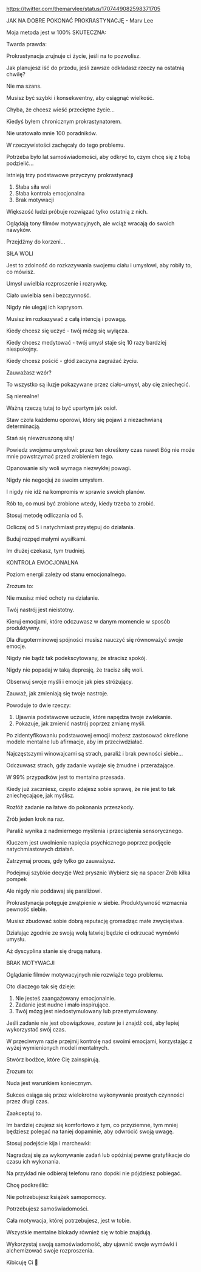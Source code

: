 https://twitter.com/themarvlee/status/1707449082598371705

JAK NA DOBRE POKONAĆ PROKRASTYNACJĘ - Marv Lee

Moja metoda jest w 100% SKUTECZNA:

Twarda prawda:

Prokrastynacja zrujnuje ci życie, jeśli na to pozwolisz.

Jak planujesz iść do przodu, jeśli zawsze odkładasz rzeczy na ostatnią chwilę?

Nie ma szans.

Musisz być szybki i konsekwentny, aby osiągnąć wielkość.

Chyba, że chcesz wieść przeciętne życie...

Kiedyś byłem chronicznym prokrastynatorem.

Nie uratowało mnie 100 poradników.

W rzeczywistości zachęcały do tego problemu.

Potrzeba było lat samoświadomości, aby odkryć to, czym chcę się z tobą podzielić...

Istnieją trzy podstawowe przyczyny prokrastynacji

1. Słaba siła woli
2. Słaba kontrola emocjonalna
3. Brak motywacji

Większość ludzi próbuje rozwiązać tylko ostatnią z nich.

Oglądają tony filmów motywacyjnych, ale wciąż wracają do swoich nawyków.

Przejdźmy do korzeni...

SIŁA WOLI

Jest to zdolność do rozkazywania swojemu ciału i umysłowi, aby robiły to, co mówisz.

Umysł uwielbia rozproszenie i rozrywkę.

Ciało uwielbia sen i bezczynność.

Nigdy nie ulegaj ich kaprysom.

Musisz im rozkazywać z całą intencją i powagą.

Kiedy chcesz się uczyć - twój mózg się wyłącza.

Kiedy chcesz medytować - twój umysł staje się 10 razy bardziej niespokojny.

Kiedy chcesz pościć - głód zaczyna zagrażać życiu.

Zauważasz wzór?

To wszystko są iluzje pokazywane przez ciało-umysł, aby cię zniechęcić.

Są nierealne!

Ważną rzeczą tutaj to być upartym jak osioł.

Staw czoła każdemu oporowi, który się pojawi z niezachwianą determinacją.

Stań się niewzruszoną siłą!

Powiedz swojemu umysłowi: przez ten określony czas nawet Bóg nie może mnie powstrzymać przed zrobieniem tego.

Opanowanie siły woli wymaga niezwykłej powagi.

Nigdy nie negocjuj ze swoim umysłem.

I nigdy nie idź na kompromis w sprawie swoich planów.

Rób to, co musi być zrobione wtedy, kiedy trzeba to zrobić.

Stosuj metodę odliczania od 5.

Odliczaj od 5 i natychmiast przystępuj do działania.

Buduj rozpęd małymi wysiłkami.

Im dłużej czekasz, tym trudniej.

KONTROLA EMOCJONALNA

Poziom energii zależy od stanu emocjonalnego.

Zrozum to:

Nie musisz mieć ochoty na działanie.

Twój nastrój jest nieistotny.

Kieruj emocjami, które odczuwasz w danym momencie w sposób produktywny.

Dla długoterminowej spójności musisz nauczyć się równoważyć swoje emocje.

Nigdy nie bądź tak podekscytowany, że stracisz spokój.

Nigdy nie popadaj w taką depresję, że tracisz siłę woli.

Obserwuj swoje myśli i emocje jak pies stróżujący.

Zauważ, jak zmieniają się twoje nastroje.

Powoduje to dwie rzeczy:

1. Ujawnia podstawowe uczucie, które napędza twoje zwlekanie.
2. Pokazuje, jak zmienić nastrój poprzez zmianę myśli.

Po zidentyfikowaniu podstawowej emocji możesz zastosować określone modele mentalne lub afirmacje, aby im przeciwdziałać.

Najczęstszymi winowajcami są strach, paraliż i brak pewności siebie...

Odczuwasz strach, gdy zadanie wydaje się żmudne i przerażające.

W 99% przypadków jest to mentalna przesada.

Kiedy już zaczniesz, często zdajesz sobie sprawę, że nie jest to tak zniechęcające, jak myślisz.

Rozłóż zadanie na łatwe do pokonania przeszkody.

Zrób jeden krok na raz.

Paraliż wynika z nadmiernego myślenia i przeciążenia sensorycznego.

Kluczem jest uwolnienie napięcia psychicznego poprzez podjęcie natychmiastowych działań.

Zatrzymaj proces, gdy tylko go zauważysz.

Podejmuj szybkie decyzje
Weź prysznic
Wybierz się na spacer
Zrób kilka pompek

Ale nigdy nie poddawaj się paraliżowi.

Prokrastynacja potęguje zwątpienie w siebie.
Produktywność wzmacnia pewność siebie.

Musisz zbudować sobie dobrą reputację gromadząc małe zwycięstwa.

Działając zgodnie ze swoją wolą łatwiej będzie ci odrzucać wymówki umysłu.

Aż dyscyplina stanie się drugą naturą.

BRAK MOTYWACJI

Oglądanie filmów motywacyjnych nie rozwiąże tego problemu.

Oto dlaczego tak się dzieje:

1. Nie jesteś zaangażowany emocjonalnie.
2. Zadanie jest nudne i mało inspirujące.
3. Twój mózg jest niedostymulowany lub przestymulowany.

Jeśli zadanie nie jest obowiązkowe, zostaw je i znajdź coś, aby lepiej wykorzystać swój czas.

W przeciwnym razie przejmij kontrolę nad swoimi emocjami, korzystając z wyżej wymienionych modeli mentalnych.

Stwórz bodźce, które Cię zainspirują.

Zrozum to:

Nuda jest warunkiem koniecznym.

Sukces osiąga się przez wielokrotne wykonywanie prostych czynności przez długi czas.

Zaakceptuj to.

Im bardziej czujesz się komfortowo z tym, co przyziemne, tym mniej będziesz polegać na taniej dopaminie, aby odwrócić swoją uwagę.

Stosuj podejście kija i marchewki:

Nagradzaj się za wykonywanie zadań lub opóźniaj pewne gratyfikacje do czasu ich wykonania.

Na przykład nie odbieraj telefonu rano dopóki nie pójdziesz pobiegać.

Chcę podkreślić:

Nie potrzebujesz książek samopomocy.

Potrzebujesz samoświadomości.

Cała motywacja, której potrzebujesz, jest w tobie.

Wszystkie mentalne blokady również się w tobie znajdują.

Wykorzystaj swoją samoświadomość, aby ujawnić swoje wymówki i alchemizować swoje rozproszenia.

Kibicuję Ci 🖤
